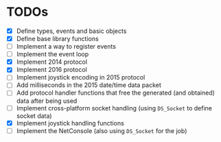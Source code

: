 # TODOs

- [x] Define types, events and basic objects
- [x] Define base library functions
- [ ] Implement a way to register events
- [ ] Implement the event loop
- [x] Implement 2014 protocol
- [x] Implement 2016 protocol
- [ ] Implement joystick encoding in 2015 protocol
- [ ] Add milliseconds in the 2015 date/time data packet
- [ ] Add protocol handler functions that free the generated (and obtained) data after being used
- [ ] Implement cross-platform socket handling (using `DS_Socket` to define socket data)
- [x] Implement joystick handling functions
- [ ] Implement the NetConsole (also using `DS_Socket` for the job)
